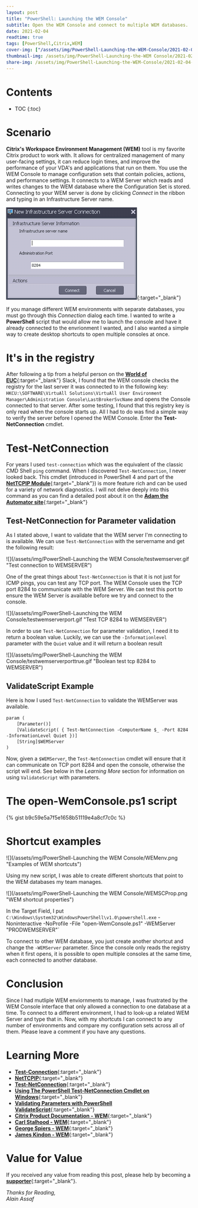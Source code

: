 ```yaml
---
layout: post
title: "PowerShell: Launching the WEM Console"
subtitle: Open the WEM Console and connect to multiple WEM databases.
date: 2021-02-04
readtime: true
tags: [PowerShell,Citrix,WEM]
cover-img: ["/assets/img/PowerShell-Launching-the-WEM-Console/2021-02-04-Launching-the-WEM-Console.jpg" : "Pixabay"]
thumbnail-img: /assets/img/PowerShell-Launching-the-WEM Console/2021-02-04-Launching-the-WEM-Console.jpg
share-img: /assets/img/PowerShell-Launching-the-WEM-Console/2021-02-04-Launching-the-WEM-Console.jpg
---
```


<!--more-->

# Contents

* TOC
{:toc}

# Scenario
**Citrix's Workspace Environment Management (WEM)** tool is my favorite Citrix product to work with. It allows for centralized management of many user-facing settings, it can reduce login times, and improve the performance of your VDA's and applications that run on them. 
You use the WEM Console to manage configuration sets that contain policies, actions, and performance settings. It connects to a WEM Server which reads and writes changes to the WEM database where the Configuration Set is stored.
Connecting to your WEM server is done by clicking *Connect* in the ribbon and typing in an Infrastructure Server name.

[![WEM Console Connection](/assets/img/PowerShell-Launching-the-WEM-Console/wem-new-infra-service-connection.png "WEM Console Connection")](https://docs.citrix.com/en-us/workspace-environment-management/current-release/install-and-configure/admin-console.html#create-an-infrastructure-server-connection){:target="_blank"}

If you manage different WEM environments with separate databases, you must go through this *Connection* dialog each time. I wanted to write a **PowerShell** script that would allow me to launch the console and have it already connected to the envrionment I wanted, and I also wanted a simple way to create desktop shortcuts to open multiple consoles at once.

# It's in the registry
After following a tip from a helpful person on the [**World of EUC**](https://worldofeuc.slack.com/){:target="_blank"} Slack, I found that the WEM console checks the registry for the last server it was connected to in the following key:
`HKCU:\SOFTWARE\VirtuAll Solutions\VirtuAll User Environment Manager\Administration Console\LastBrokerSvcName` and opens the Console connected to that server.
After some testing, I found that this registry key is only read when the console starts up.  All I had to do was find a simple way to verify the server before I opened the WEM Console. Enter the **Test-NetConnection** cmdlet.

# Test-NetConnection
For years I used `test-connection` which was the equivalent of the classic CMD Shell `ping` command. When I discovered `Test-NetConnection`, I never looked back. This cmdlet (introduced in PowerShell 4 and part of the [**NetTCPIP Module**](https://docs.microsoft.com/en-us/powershell/module/nettcpip/?view=win10-ps){:target="_blank"}) is more feature rich and can be used for a variety of network diagnostics. I will not delve deeply into this command as you can find a detailed post about it on the [**Adam the Automator site**](https://adamtheautomator.com/test-netconnection-powershell/){:target="_blank"}

## Test-NetConnection for Parameter validation
As I stated above, I want to validate that the WEM server I'm connecting to is available. We can use `Test-NetConnection` with the servername and get the following result:

![](/assets/img/PowerShell-Launching the WEM Console/testwemserver.gif "Test connection to WEMSERVER")

 One of the great things about `Test-NetConnection` is that it is not just for ICMP pings, you can test any TCP port. The WEM Console uses the TCP port 8284 to communicate with the WEM Server. We can test this port to ensure the WEM Server is available before we try and connect to the console.

![](/assets/img/PowerShell-Launching the WEM Console/testwemserverport.gif "Test TCP 8284 to WEMSERVER")
 
 In order to use `Test-NetConnection` for parameter validation, I need it to return a boolean value. Luckily, we can use the `-Informationlevel` parameter with the `Quiet` value and it will return a boolean result

![](/assets/img/PowerShell-Launching the WEM Console/testwemserverporttrue.gif "Boolean test tcp 8284 to WEMSERVER")

## ValidateScript Example
Here is how I used `Test-NetConnection` to validate the WEMServer was available.
```posh
param (
    [Parameter()]
    [ValidateScript( { Test-NetConnection -ComputerName $_ -Port 8284 -InformationLevel Quiet })]
    [String]$WEMServer
)
```
Now, given a `$WEMServer`, the `Test-NetConnection` cmdlet will ensure that it can communicate on TCP port 8284 and open the console, otherwise the script will end. See below in the *Learning More* section for information on using `ValidateScript` with parameters.

# The open-WemConsole.ps1 script
{% gist b9c59e5a7f5e1658b51119e4a8cf7c0c %}

# Shortcut examples
![](/assets/img/PowerShell-Launching the WEM Console/WEMenv.png "Examples of WEM shortcuts")

Using my new script, I was able to create different shortcuts that point to the WEM databases my team manages. 

![](/assets/img/PowerShell-Launching the WEM Console/WEMSCProp.png "WEM shortcut properties")

In the Target Field, I put `C:\Windows\System32\WindowsPowerShell\v1.0\powershell.exe` -Noninteractive -NoProfile -File "open-WemConsole.ps1" -WEMServer "PRODWEMSERVER"`

To connect to other WEM database, you just create another shortcut and change the `-WEMServer` parameter. Since the console only reads the registry when it first opens, it is possible to open multiple consoles at the same time, each connected to another database.

# Conclusion
Since I had mutliple WEM enviornments to manage, I was frustrated by the WEM Console interface that only allowed a connection to one database at a time. To connect to a different environment, I had to look-up a related WEM Server and type that in. Now, with my shortcuts I can connect to any number of environments and compare my configuration sets across all of them. Please leave a comment if you have any questions.

# Learning More
* [**Test-Connection**](https://docs.microsoft.com/en-us/powershell/module/microsoft.powershell.management/test-connection?view=powershell-5.1){:target="_blank"}
* [**NetTCPIP**](https://docs.microsoft.com/en-us/powershell/module/nettcpip/?view=win10-ps){:target="_blank"}
* [**Test-NetConnection**](https://docs.microsoft.com/en-us/powershell/module/nettcpip/test-netconnection?view=win10-ps){:target="_blank"}
* [**Using The PowerShell Test-NetConnection Cmdlet on Windows**](https://adamtheautomator.com/test-netconnection-powershell/){:target="_blank"}
* [**Validating Parameters with PowerShell ValidateScript**](https://adamtheautomator.com/powershell-validatescript/){:target="_blank"}
* [**Citrix Product Documentation - WEM**](https://docs.citrix.com/en-us/workspace-environment-management/current-release.html){:target="_blank"}
* [**Carl Stalhood - WEM**](https://www.carlstalhood.com/workspace-environment-management){:target="_blank"}
* [**George Spiers - WEM**](https://www.jgspiers.com/citrix-workspace-environment-manager/){:target="_blank"}
* [**James Kindon - WEM**](https://jkindon.com/?s=WEM){:target="_blank"}

# Value for Value  
If you received any value from reading this post, please help by becoming a [**supporter**](https://www.paypal.com/donate?hosted_button_id=73HNLGA2SGLLU){:target="_blank"}.

*Thanks for Reading,*  
*Alain Assaf*